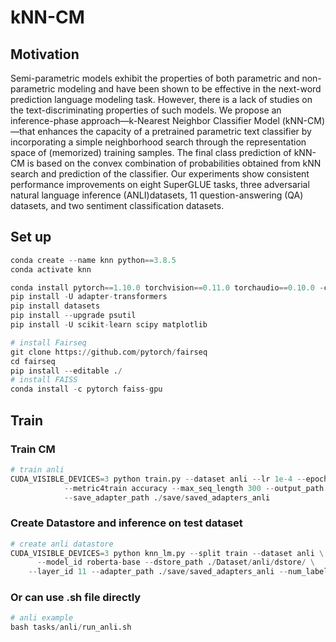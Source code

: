 # kNN-CM

## Motivation
Semi-parametric models exhibit the properties of both parametric and non-parametric modeling and have been shown to be effective in the next-word prediction language modeling task. However, there is a lack of studies on the text-discriminating properties of such models. We propose an inference-phase approach—k-Nearest Neighbor Classifier Model (kNN-CM)—that enhances the capacity of a pretrained parametric text classifier by incorporating a simple neighborhood search through the representation space of (memorized) training samples. The final class prediction of kNN-CM is based on the convex combination of probabilities obtained from kNN search
and prediction of the classifier. Our experiments show consistent performance improvements on eight SuperGLUE tasks, three adversarial natural language inference (ANLI)datasets, 11 question-answering (QA) datasets, and two sentiment classification datasets.

## Set up

```python
conda create --name knn python==3.8.5
conda activate knn

conda install pytorch==1.10.0 torchvision==0.11.0 torchaudio==0.10.0 -c pytorch
pip install -U adapter-transformers
pip install datasets
pip install --upgrade psutil
pip install -U scikit-learn scipy matplotlib

# install Fairseq
git clone https://github.com/pytorch/fairseq
cd fairseq
pip install --editable ./
# install FAISS
conda install -c pytorch faiss-gpu
```

## Train
### Train CM
```python
# train anli
CUDA_VISIBLE_DEVICES=3 python train.py --dataset anli --lr 1e-4 --epochs 100 --batchsize 32 \
 			--metric4train accuracy --max_seq_length 300 --output_path ./save/training_output_anli \
			--save_adapter_path ./save/saved_adapters_anli
```

### Create Datastore and inference on test dataset
```python
# create anli datastore
CUDA_VISIBLE_DEVICES=3 python knn_lm.py --split train --dataset anli \
	  --model_id roberta-base --dstore_path ./Dataset/anli/dstore/ \
    --layer_id 11 --adapter_path ./save/saved_adapters_anli --num_labels 3 --use_adapter --create_dstore True 
```
### Or can use .sh file directly
```python
# anli example
bash tasks/anli/run_anli.sh
```
